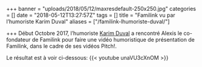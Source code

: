 +++
banner = "uploads/2018/05/12/maxresdefault-250x250.jpg"
categories = []
date = "2018-05-12T13:27:57Z"
tags = []
title = "Familink vu par l’humoriste Karim Duval"
aliases = ["/familink-lhumoriste-duval/"]

+++
Début Octobre 2017, l’humoriste [Karim Duval](https://www.karimduval.com/) a rencontré Alexis le co-fondateur de Familink pour faire une vidéo humoristique de présentation de Familink, dans le cadre de ses vidéos Pitch!.

Le résultat est à voir ci-dessous:
{{< youtube unaVU3cXnOM >}}